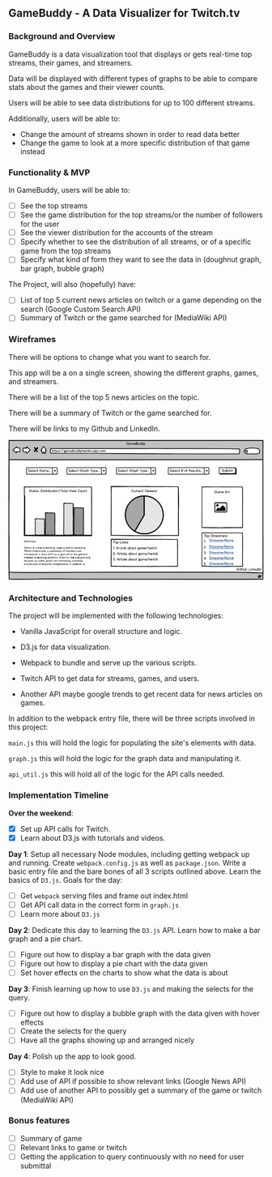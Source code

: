 ## GameBuddy - A Data Visualizer for Twitch.tv

### Background and Overview

GameBuddy is a data visualization tool that displays or gets real-time top streams, their games, and streamers.

Data will be displayed with different types of graphs to be able to compare stats about the games and their viewer counts.

Users will be able to see data distributions for up to 100 different streams.

Additionally, users will be able to:
* Change the amount of streams shown in order to read data better
* Change the game to look at a more specific distribution of that game instead

### Functionality & MVP  

In GameBuddy, users will be able to:
- [ ] See the top streams
- [ ] See the game distribution for the top streams/or the number of followers for the user
- [ ] See the viewer distribution for the accounts of the stream
- [ ] Specify whether to see the distribution of all streams, or of a specific game from the top streams
- [ ] Specify what kind of form they want to see the data in (doughnut graph, bar graph, bubble graph)

The Project, will also (hopefully) have:
- [ ] List of top 5 current news articles on twitch or a game depending on the search (Google Custom Search API)
- [ ] Summary of Twitch or the game searched for (MediaWiki API)

### Wireframes

There will be options to change what you want to search for.

This app will be a on a single screen, showing the different graphs, games, and streamers.

There will be a list of the top 5 news articles on the topic.

There will be a summary of Twitch or the game searched for.

There will be links to my Github and LinkedIn.

![GameBuddy](game_buddy.png)

### Architecture and Technologies

The project will be implemented with the following technologies:

- Vanilla JavaScript for overall structure and logic.

- D3.js for data visualization.

- Webpack to bundle and serve up the various scripts.

- Twitch API to get data for streams, games, and users.

- Another API maybe google trends to get recent data for news articles on games.

In addition to the webpack entry file, there will be three scripts involved in this project:

`main.js` this will hold the logic for populating the site's elements with data.

`graph.js` this will hold the logic for the graph data and manipulating it.

`api_util.js` this will hold all of the logic for the API calls needed.

### Implementation Timeline

**Over the weekend**:
- [x] Set up API calls for Twitch.
- [x] Learn about D3.js with tutorials and videos.

**Day 1**: Setup all necessary Node modules, including getting webpack up and running. Create `webpack.config.js` as well as `package.json`.  Write a basic entry file and the bare bones of all 3 scripts outlined above. Learn the basics of `D3.js`. Goals for the day:

- [ ] Get `webpack` serving files and frame out index.html
- [ ] Get API call data in the correct form in `graph.js`
- [ ] Learn more about `D3.js`

**Day 2**: Dedicate this day to learning the `D3.js` API. Learn how to make a bar graph and a pie chart.

- [ ] Figure out how to display a bar graph with the data given
- [ ] Figure out how to display a pie chart with the data given
- [ ] Set hover effects on the charts to show what the data is about

**Day 3**: Finish learning up how to use `D3.js` and making the selects for the query.

- [ ] Figure out how to display a bubble graph with the data given with hover effects
- [ ] Create the selects for the query
- [ ] Have all the graphs showing up and arranged nicely

**Day 4**: Polish up the app to look good.

- [ ] Style to make it look nice
- [ ] Add use of API if possible to show relevant links (Google News API)
- [ ] Add use of another API to possibly get a summary of the game or twitch (MediaWiki API)

### Bonus features

- [ ] Summary of game
- [ ] Relevant links to game or twitch
- [ ] Getting the application to query continuously with no need for user submittal
